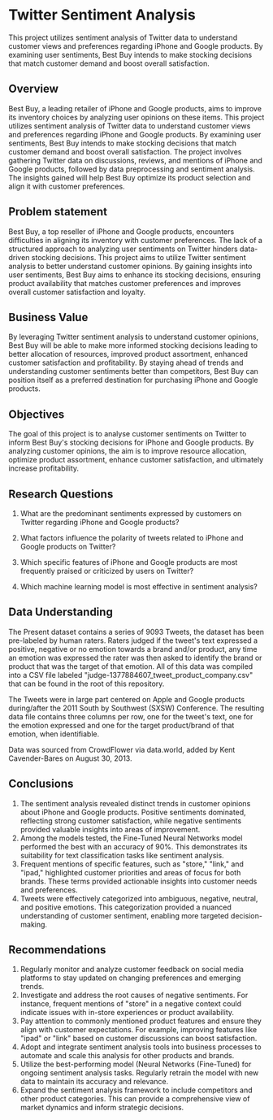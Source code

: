 # Twitter Sentiment Analysis


This project utilizes sentiment analysis of Twitter data to understand customer views and preferences regarding iPhone and Google products. By examining user sentiments, Best Buy intends to make stocking decisions that match customer demand and boost overall satisfaction.


## Overview

Best Buy, a leading retailer of iPhone and Google products, aims to improve its inventory choices by analyzing user opinions on these items. This project utilizes sentiment analysis of Twitter data to understand customer views and preferences regarding iPhone and Google products. By examining user sentiments, Best Buy intends to make stocking decisions that match customer demand and boost overall satisfaction. The project involves gathering Twitter data on discussions, reviews, and mentions of iPhone and Google products, followed by data preprocessing and sentiment analysis. The insights gained will help Best Buy optimize its product selection and align it with customer preferences.

## Problem statement

Best Buy, a top reseller of iPhone and Google products, encounters difficulties in aligning its inventory with customer preferences. The lack of a structured approach to analyzing user sentiments on Twitter hinders data-driven stocking decisions. This project aims to utilize Twitter sentiment analysis to better understand customer opinions. By gaining insights into user sentiments, Best Buy aims to enhance its stocking decisions, ensuring product availability that matches customer preferences and improves overall customer satisfaction and loyalty.

## Business Value

By leveraging Twitter sentiment analysis to understand customer opinions, Best Buy will be able to make more informed stocking decisions leading to better allocation of resources, improved product assortment, enhanced customer satisfaction and profitability. By staying ahead of trends and understanding customer sentiments better than competitors, Best Buy can position itself as a preferred destination for purchasing iPhone and Google products.

## Objectives

The goal of this project is to analyse customer sentiments on Twitter to inform Best Buy's stocking decisions for iPhone and Google products. By analyzing customer opinions, the aim is to improve resource allocation, optimize product assortment, enhance customer satisfaction, and ultimately increase profitability.

## Research Questions

1. What are the predominant sentiments expressed by customers on Twitter regarding iPhone and Google products?

2. What factors influence the polarity of tweets related to iPhone and Google products on Twitter?

3. Which specific features of iPhone and Google products are most frequently praised or criticized by users on Twitter?

4. Which machine learning model is most effective in sentiment analysis?



## Data Understanding

The Present dataset contains a series of 9093 Tweets, the dataset has been pre-labeled by human raters. Raters judged if the tweet's text expressed a positive, negative or no emotion towards a brand and/or product, any time an emotion was expressed the rater was then asked to identify the brand or product that was the target of that emotion. All of this data was compiled into a CSV file labeled "judge-1377884607_tweet_product_company.csv" that can be found in the root of this repository.

The Tweets were in large part centered on Apple and Google products during/after the 2011 South by Southwest (SXSW) Conference. The resulting data file contains three columns per row, one for the tweet's text, one for the emotion expressed and one for the target product/brand of that emotion, when identifiable.

Data was sourced from CrowdFlower via data.world, added by Kent Cavender-Bares on August 30, 2013.

## Conclusions

1. The sentiment analysis revealed distinct trends in customer opinions about iPhone and Google products. Positive sentiments dominated, reflecting strong customer satisfaction, while negative sentiments provided valuable insights into areas of improvement.
2. Among the models tested, the Fine-Tuned Neural Networks model performed the best with an accuracy of 90%. This demonstrates its suitability for text classification tasks like sentiment analysis.
3. Frequent mentions of specific features, such as "store," "link," and "ipad," highlighted customer priorities and areas of focus for both brands. These terms provided actionable insights into customer needs and preferences.
4. Tweets were effectively categorized into ambiguous, negative, neutral, and positive emotions. This categorization provided a nuanced understanding of customer sentiment, enabling more targeted decision-making.

## Recommendations

1. Regularly monitor and analyze customer feedback on social media platforms to stay updated on changing preferences and emerging trends.
2. Investigate and address the root causes of negative sentiments. For instance, frequent mentions of "store" in a negative context could indicate issues with in-store experiences or product availability.
3. Pay attention to commonly mentioned product features and ensure they align with customer expectations. For example, improving features like "ipad" or "link" based on customer discussions can boost satisfaction.
4. Adopt and integrate sentiment analysis tools into business processes to automate and scale this analysis for other products and brands.
5. Utilize the best-performing model (Neural Networks (Fine-Tuned) for ongoing sentiment analysis tasks. Regularly retrain the model with new data to maintain its accuracy and relevance.
6. Expand the sentiment analysis framework to include competitors and other product categories. This can provide a comprehensive view of market dynamics and inform strategic decisions.
